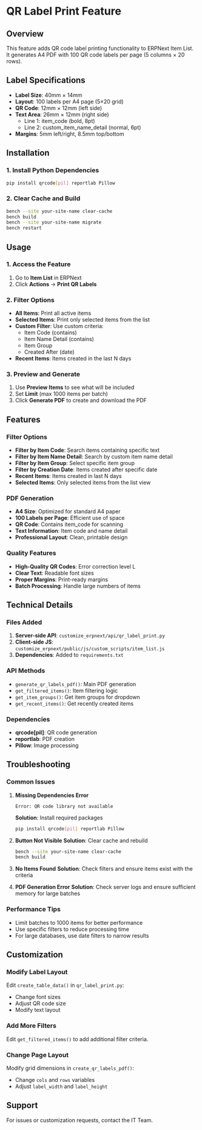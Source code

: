 # QR Label Print Feature

## Overview
This feature adds QR code label printing functionality to ERPNext Item List. It generates A4 PDF with 100 QR code labels per page (5 columns × 20 rows).

## Label Specifications
- **Label Size**: 40mm × 14mm
- **Layout**: 100 labels per A4 page (5×20 grid)
- **QR Code**: 12mm × 12mm (left side)
- **Text Area**: 26mm × 12mm (right side)
  - Line 1: item_code (bold, 8pt)
  - Line 2: custom_item_name_detail (normal, 6pt)
- **Margins**: 5mm left/right, 8.5mm top/bottom

## Installation

### 1. Install Python Dependencies
```bash
pip install qrcode[pil] reportlab Pillow
```

### 2. Clear Cache and Build
```bash
bench --site your-site-name clear-cache
bench build
bench --site your-site-name migrate
bench restart
```

## Usage

### 1. Access the Feature
1. Go to **Item List** in ERPNext
2. Click **Actions** → **Print QR Labels**

### 2. Filter Options
- **All Items**: Print all active items
- **Selected Items**: Print only selected items from the list
- **Custom Filter**: Use custom criteria:
  - Item Code (contains)
  - Item Name Detail (contains)
  - Item Group
  - Created After (date)
- **Recent Items**: Items created in the last N days

### 3. Preview and Generate
1. Use **Preview Items** to see what will be included
2. Set **Limit** (max 1000 items per batch)
3. Click **Generate PDF** to create and download the PDF

## Features

### Filter Options
- **Filter by Item Code**: Search items containing specific text
- **Filter by Item Name Detail**: Search by custom item name detail
- **Filter by Item Group**: Select specific item group
- **Filter by Creation Date**: Items created after specific date
- **Recent Items**: Items created in last N days
- **Selected Items**: Only selected items from the list view

### PDF Generation
- **A4 Size**: Optimized for standard A4 paper
- **100 Labels per Page**: Efficient use of space
- **QR Code**: Contains item_code for scanning
- **Text Information**: Item code and name detail
- **Professional Layout**: Clean, printable design

### Quality Features
- **High-Quality QR Codes**: Error correction level L
- **Clear Text**: Readable font sizes
- **Proper Margins**: Print-ready margins
- **Batch Processing**: Handle large numbers of items

## Technical Details

### Files Added
1. **Server-side API**: `customize_erpnext/api/qr_label_print.py`
2. **Client-side JS**: `customize_erpnext/public/js/custom_scripts/item_list.js`
3. **Dependencies**: Added to `requirements.txt`

### API Methods
- `generate_qr_labels_pdf()`: Main PDF generation
- `get_filtered_items()`: Item filtering logic
- `get_item_groups()`: Get item groups for dropdown
- `get_recent_items()`: Get recently created items

### Dependencies
- **qrcode[pil]**: QR code generation
- **reportlab**: PDF creation
- **Pillow**: Image processing

## Troubleshooting

### Common Issues

1. **Missing Dependencies Error**
   ```
   Error: QR code library not available
   ```
   **Solution**: Install required packages
   ```bash
   pip install qrcode[pil] reportlab Pillow
   ```

2. **Button Not Visible**
   **Solution**: Clear cache and rebuild
   ```bash
   bench --site your-site-name clear-cache
   bench build
   ```

3. **No Items Found**
   **Solution**: Check filters and ensure items exist with the criteria

4. **PDF Generation Error**
   **Solution**: Check server logs and ensure sufficient memory for large batches

### Performance Tips
- Limit batches to 1000 items for better performance
- Use specific filters to reduce processing time
- For large databases, use date filters to narrow results

## Customization

### Modify Label Layout
Edit `create_table_data()` in `qr_label_print.py`:
- Change font sizes
- Adjust QR code size
- Modify text layout

### Add More Filters
Edit `get_filtered_items()` to add additional filter criteria.

### Change Page Layout
Modify grid dimensions in `create_qr_labels_pdf()`:
- Change `cols` and `rows` variables
- Adjust `label_width` and `label_height`

## Support
For issues or customization requests, contact the IT Team.